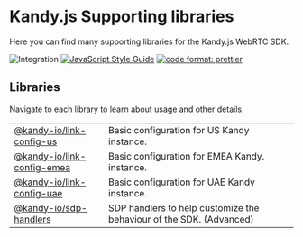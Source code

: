 # Kandy.js Supporting libraries

Here you can find many supporting libraries for the Kandy.js WebRTC SDK.

![Integration](https://github.com/Kandy-IO/kandy-js-support/workflows/CI%20Workflow/badge.svg?branch=master)
[![JavaScript Style Guide](https://img.shields.io/badge/code_style-standard-brightgreen.svg)](https://standardjs.com)
[![code format: prettier](https://img.shields.io/badge/code_style-prettier-ff69b4.svg?style=flat)](https://github.com/prettier/prettier)

## Libraries

Navigate to each library to learn about usage and other details.

|                                                         |                                                                     |
| ------------------------------------------------------- | ------------------------------------------------------------------- |
| [@kandy-io/link-config-us](packages/link-config-us)     | Basic configuration for US Kandy instance.                          |
| [@kandy-io/link-config-emea](packages/link-config-emea) | Basic configuration for EMEA Kandy. instance.                       |
| [@kandy-io/link-config-uae](packages/link-config-uae)   | Basic configuration for UAE Kandy instance.                         |
| [@kandy-io/sdp-handlers](packages/sdp-handlers)         | SDP handlers to help customize the behaviour of the SDK. (Advanced) |
